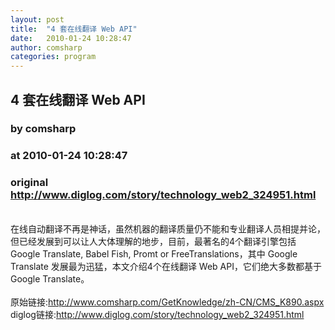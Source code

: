 ```yaml
---
layout: post
title:  "4 套在线翻译 Web API"
date:   2010-01-24 10:28:47
author: comsharp
categories: program
---
```


## 4 套在线翻译 Web API
### by comsharp
### at 2010-01-24 10:28:47
### original <http://www.diglog.com/story/technology_web2_324951.html>

<br>在线自动翻译不再是神话，虽然机器的翻译质量仍不能和专业翻译人员相提并论，但已经发展到可以让人大体理解的地步，目前，最著名的4个翻译引擎包括 Google Translate, Babel Fish, Promt or FreeTranslations，其中 Google Translate 发展最为迅猛，本文介绍4个在线翻译 Web API，它们绝大多数都基于 Google Translate。<br><br>原始链接:<a href="http://www.comsharp.com/GetKnowledge/zh-CN/CMS_K890.aspx">http://www.comsharp.com/GetKnowledge/zh-CN/CMS_K890.aspx</a><br>diglog链接:<a href="http://www.diglog.com/story/technology_web2_324951.html">http://www.diglog.com/story/technology_web2_324951.html</a>